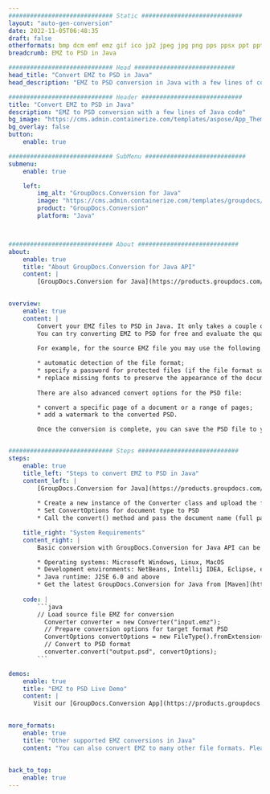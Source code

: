 ```yaml
---
############################# Static ############################
layout: "auto-gen-conversion"
date: 2022-11-05T06:48:35
draft: false
otherformats: bmp dcm emf emz gif ico jp2 jpeg jpg png pps ppsx ppt pptx psb psd svg svgz tga tif tiff webp wmf wmz
breadcrumb: EMZ to PSD in Java

############################# Head ############################
head_title: "Convert EMZ to PSD in Java"
head_description: "EMZ to PSD conversion in Java with a few lines of code. Convert over 160 file formats using the GroupDocs document conversion API for Java"

############################# Header ############################
title: "Convert EMZ to PSD in Java"
description: "EMZ to PSD conversion with a few lines of Java code"
bg_image: "https://cms.admin.containerize.com/templates/aspose/App_Themes/V3/images/bg/header1.png"
bg_overlay: false
button:
    enable: true

############################# SubMenu ############################
submenu:
    enable: true

    left:
        img_alt: "GroupDocs.Conversion for Java"
        image: "https://cms.admin.containerize.com/templates/groupdocs/images/product-logos/90x90-noborder/groupdocs-conversion-java.png"
        product: "GroupDocs.Conversion"
        platform: "Java"



############################# About ############################
about:
    enable: true
    title: "About GroupDocs.Conversion for Java API"
    content: |
        [GroupDocs.Conversion for Java](https://products.groupdocs.com/conversion/java/) is an advanced file format conversion API for converting between popular image and document formats such as Microsoft Office, OpenDocument, PDF, HTML, email, CAD. and much more with just a few lines of code. The native API automatically detects the formats of the original documents and offers many options for customizing the converted documents. Along with the function of extracting information from a document, it also supports caching of the conversion results to the local disk by default. However, any type of cache storage can be supported by implementing the appropriate interfaces - Amazon S3, Dropbox, Google Drive, Windows Azure, Reddis, or any others.
    

overview:
    enable: true
    content: |
        Convert your EMZ files to PSD in Java. It only takes a couple of lines of Java code on any platform of your choice, such as Windows, Linux, macOS.
        You can try converting EMZ to PSD for free and evaluate the quality of the conversion results. Along with simple file conversion scripts, you can try more sophisticated options for loading the EMZ source file and storing the PSD output. 
        
        For example, for the source EMZ file you may use the following load options:

        * automatic detection of the file format;
        * specify a password for protected files (if the file format supports it);
        * replace missing fonts to preserve the appearance of the document.
        
        There are also advanced convert options for the PSD file:

        * convert a specific page of a document or a range of pages;
        * add a watermark to the converted PSD.

        Once the conversion is complete, you can save the PSD file to your local file path or to any third party storage such as FTP, Amazon S3, Google Drive, Dropbox etc. Please note - to convert EMZ to PSD, you do not need to install any additional software, such as MS Office, Open Office, Adobe Acrobat Reader etc.


############################# Steps ############################
steps:
    enable: true
    title_left: "Steps to convert EMZ to PSD in Java"
    content_left: |
        [GroupDocs.Conversion for Java](https://products.groupdocs.com/conversion/java/) allows developers to easily convert EMZ file to PSD with a few lines of code.
        
        * Create a new instance of the Converter class and upload the file EMZ with the full path
        * Set ConvertOptions for document type to PSD
        * Call the convert() method and pass the document name (full path) and format (PSD) as a parameter

    title_right: "System Requirements"
    content_right: |
        Basic conversion with GroupDocs.Conversion for Java API can be done with just a few lines of code. Our APIs are supported on all major platforms and operating systems. Before executing the code below, make sure you have the following prerequisites installed on your system.

        * Operating systems: Microsoft Windows, Linux, MacOS
        * Development environments: NetBeans, Intellij IDEA, Eclipse, etc.
        * Java runtime: J2SE 6.0 and above
        * Get the latest GroupDocs.Conversion for Java from [Maven](https://repository.groupdocs.com/webapp/#/artifacts/browse/tree/General/repo/com/groupdocs/groupdocs-conversion)
         
    code: |
        ```java    
        // Load source file EMZ for conversion
          Converter converter = new Converter("input.emz");
          // Prepare conversion options for target format PSD
          ConvertOptions convertOptions = new FileType().fromExtension("psd").getConvertOptions();
          // Convert to PSD format
          converter.convert("output.psd", convertOptions);
        ```

demos:
    enable: true
    title: "EMZ to PSD Live Demo"
    content: |
       Visit our [GroupDocs.Conversion App](https://products.groupdocs.app/conversion/family) website and try EMZ to PSD conversion now. The free demo has the following benefits
          

more_formats:
    enable: true
    title: "Other supported EMZ conversions in Java"
    content: "You can also convert EMZ to many other file formats. Please see the list below."
       
       
back_to_top:
    enable: true
---
```

